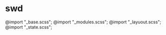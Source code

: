 # swd



@import "_base.scss";
@import "_modules.scss";
@import "_layuout.scss";
@import "_state.scss";
